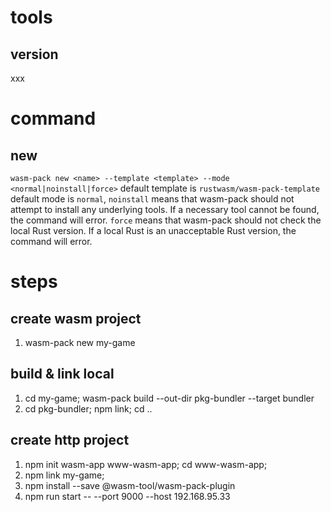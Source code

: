 # tools
## version
xxx

# command
## new
`wasm-pack new <name> --template <template> --mode <normal|noinstall|force>`
default template is `rustwasm/wasm-pack-template`
default mode is `normal`, `noinstall` means that wasm-pack should not attempt to install any underlying tools. If a necessary tool cannot be found, the command will error. `force` means that wasm-pack should not check the local Rust version. If a local Rust is an unacceptable Rust version, the command will error.




# steps
## create wasm project
1. wasm-pack new my-game

## build & link local
1. cd my-game; wasm-pack build --out-dir pkg-bundler --target bundler
2. cd pkg-bundler; npm link; cd ..

## create http project
1. npm init wasm-app www-wasm-app; cd www-wasm-app; 
2. npm link my-game;
3. npm install --save @wasm-tool/wasm-pack-plugin
4. npm run start -- --port 9000 --host 192.168.95.33


